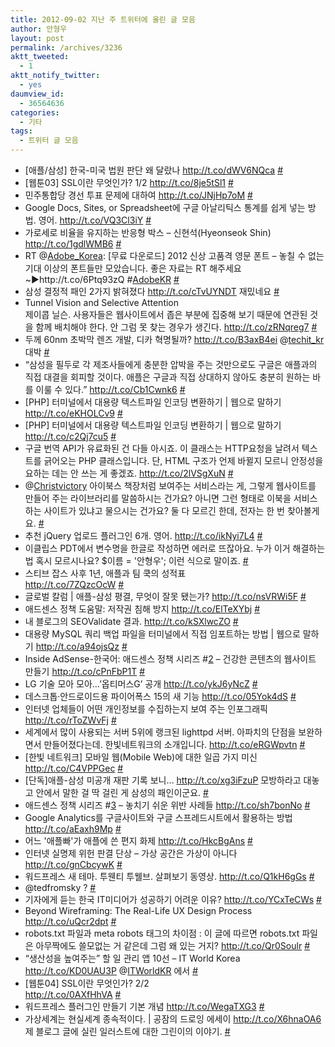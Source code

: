 ```yaml
---
title: 2012-09-02 지난 주 트위터에 올린 글 모음
author: 안형우
layout: post
permalink: /archives/3236
aktt_tweeted:
  - 1
aktt_notify_twitter:
  - yes
daumview_id:
  - 36564636
categories:
  - 기타
tags:
  - 트위터 글 모음
---
```

<ul class="aktt_tweet_digest">
  <li>
    [애플/삼성] 한국-미국 법원 판단 왜 달랐나 <a href="http://t.co/dWV6NQca" rel="nofollow">http://t.co/dWV6NQca</a> <a href="http://twitter.com/mytory/statuses/239863575806619648" class="aktt_tweet_time">#</a>
  </li>
  <li>
    [웹툰03] SSL이란 무엇인가? 1/2 <a href="http://t.co/8je5tSl1" rel="nofollow">http://t.co/8je5tSl1</a> <a href="http://twitter.com/mytory/statuses/239877619892510721" class="aktt_tweet_time">#</a>
  </li>
  <li>
    민주통합당 경선 투표 문제에 대하여 <a href="http://t.co/JNjHp7oM" rel="nofollow">http://t.co/JNjHp7oM</a> <a href="http://twitter.com/mytory/statuses/239878559244615680" class="aktt_tweet_time">#</a>
  </li>
  <li>
    Google Docs, Sites, or Spreadsheet에 구글 아날리틱스 통계를 쉽게 넣는 방법. 영어. <a href="http://t.co/VQ3Cl3iY" rel="nofollow">http://t.co/VQ3Cl3iY</a> <a href="http://twitter.com/mytory/statuses/239882247782666243" class="aktt_tweet_time">#</a>
  </li>
  <li>
    가로세로 비율을 유지하는 반응형 박스 &#8211; 신현석(Hyeonseok Shin) <a href="http://t.co/1gdlWMB6" rel="nofollow">http://t.co/1gdlWMB6</a> <a href="http://twitter.com/mytory/statuses/239963690345041921" class="aktt_tweet_time">#</a>
  </li>
  <li>
    RT @<a href="http://twitter.com/Adobe_Korea" class="aktt_username">Adobe_Korea</a>: [무료 다운로드] 2012 신상 고품격 영문 폰트 &#8211; 놓칠 수 없는 기대 이상의 폰트들만 모았습니다. 좋은 자료는 RT 해주세요~▶http://t.co/6Ptq93zQ #<a href="http://search.twitter.com/search?q=%23AdobeKR" class="aktt_hashtag">AdobeKR</a> <a href="http://twitter.com/mytory/statuses/239984876655357953" class="aktt_tweet_time">#</a>
  </li>
  <li>
    삼성 결정적 패인 2가지 밝혀졌다 <a href="http://t.co/cTvUYNDT" rel="nofollow">http://t.co/cTvUYNDT</a> 재밌네요 <a href="http://twitter.com/mytory/statuses/240004462922579969" class="aktt_tweet_time">#</a>
  </li>
  <li>
    Tunnel Vision and Selective Attention<br /> 제이콥 닐슨. 사용자들은 웹사이트에서 좁은 부분에 집중해 보기 때문에 연관된 것을 함께 배치해야 한다. 안 그럼 못 찾는 경우가 생긴다. <a href="http://t.co/zRNqreg7" rel="nofollow">http://t.co/zRNqreg7</a> <a href="http://twitter.com/mytory/statuses/240187884349558784" class="aktt_tweet_time">#</a>
  </li>
  <li>
    두께 60nm 초박막 렌즈 개발, 디카 혁명될까? <a href="http://t.co/B3axB4ei" rel="nofollow">http://t.co/B3axB4ei</a> @<a href="http://twitter.com/techit_kr" class="aktt_username">techit_kr</a> 대박 <a href="http://twitter.com/mytory/statuses/240280251899453442" class="aktt_tweet_time">#</a>
  </li>
  <li>
    “삼성을 필두로 각 제조사들에게 충분한 압박을 주는 것만으로도 구글은 애플과의 직접 대결을 회피할 것이다. 애플은 구글과 직접 상대하지 않아도 충분히 원하는 바를 이룰 수 있다.” <a href="http://t.co/Cb1Cwnk6" rel="nofollow">http://t.co/Cb1Cwnk6</a> <a href="http://twitter.com/mytory/statuses/240280327183032322" class="aktt_tweet_time">#</a>
  </li>
  <li>
    [PHP] 터미널에서 대용량 텍스트파일 인코딩 변환하기 | 웹으로 말하기 <a href="http://t.co/eKHOLCv9" rel="nofollow">http://t.co/eKHOLCv9</a> <a href="http://twitter.com/mytory/statuses/240332440370028544" class="aktt_tweet_time">#</a>
  </li>
  <li>
    [PHP] 터미널에서 대용량 텍스트파일 인코딩 변환하기 | 웹으로 말하기 <a href="http://t.co/c2Qj7cu5" rel="nofollow">http://t.co/c2Qj7cu5</a> <a href="http://twitter.com/mytory/statuses/240332857833308160" class="aktt_tweet_time">#</a>
  </li>
  <li>
    구글 번역 API가 유료화된 건 다들 아시죠. 이 클래스는 HTTP요청을 날려서 텍스트를 긁어오는 PHP 클래스입니다. 단, HTML 구조가 언제 바뀔지 모르니 안정성을 요하는 데는 안 쓰는 게 좋겠죠. <a href="http://t.co/2lVSgXuN" rel="nofollow">http://t.co/2lVSgXuN</a> <a href="http://twitter.com/mytory/statuses/240372361864544257" class="aktt_tweet_time">#</a>
  </li>
  <li>
    @<a href="http://twitter.com/Christvictory" class="aktt_username">Christvictory</a> 아이북스 책장처럼 보여주는 서비스라는 게, 그렇게 웹사이트를 만들어 주는 라이브러리를 말씀하시는 건가요? 아니면 그런 형태로 이북을 서비스하는 사이트가 있냐고 물으시는 건가요? 둘 다 모르긴 한데, 전자는 한 번 찾아볼게요. <a href="http://twitter.com/mytory/statuses/240373565667553280" class="aktt_tweet_time">#</a>
  </li>
  <li>
    추천 jQuery 업로드 플러그인 6개. 영어. <a href="http://t.co/ikNyi7L4" rel="nofollow">http://t.co/ikNyi7L4</a> <a href="http://twitter.com/mytory/statuses/240375507164733441" class="aktt_tweet_time">#</a>
  </li>
  <li>
    이클립스 PDT에서 변수명을 한글로 작성하면 에러로 뜨잖아요. 누가 이거 해결하는 법 혹시 모르시나요? $이름 = '안형우'; 이런 식으로 말이죠. <a href="http://twitter.com/mytory/statuses/240412278535643137" class="aktt_tweet_time">#</a>
  </li>
  <li>
    스티브 잡스 사후 1년, 애플과 팀 쿡의 성적표<br /> <a href="http://t.co/7ZQzcOcW" rel="nofollow">http://t.co/7ZQzcOcW</a> <a href="http://twitter.com/mytory/statuses/240426339470036992" class="aktt_tweet_time">#</a>
  </li>
  <li>
    글로벌 칼럼 | 애플-삼성 평결, 무엇이 잘못 됐는가? <a href="http://t.co/nsVRWi5F" rel="nofollow">http://t.co/nsVRWi5F</a> <a href="http://twitter.com/mytory/statuses/240433421132906497" class="aktt_tweet_time">#</a>
  </li>
  <li>
    애드센스 정책 도움말: 저작권 침해 방지 <a href="http://t.co/ElTeXYbj" rel="nofollow">http://t.co/ElTeXYbj</a> <a href="http://twitter.com/mytory/statuses/240672353883934723" class="aktt_tweet_time">#</a>
  </li>
  <li>
    내 블로그의 SEOValidate 결과. <a href="http://t.co/kSXlwcZO" rel="nofollow">http://t.co/kSXlwcZO</a> <a href="http://twitter.com/mytory/statuses/240676844213530624" class="aktt_tweet_time">#</a>
  </li>
  <li>
    대용량 MySQL 쿼리 백업 파일을 터미널에서 직접 임포트하는 방법 | 웹으로 말하기 <a href="http://t.co/a94ojsQz" rel="nofollow">http://t.co/a94ojsQz</a> <a href="http://twitter.com/mytory/statuses/240684534683815937" class="aktt_tweet_time">#</a>
  </li>
  <li>
    Inside AdSense-한국어: 애드센스 정책 시리즈 #<a href="http://search.twitter.com/search?q=%232" class="aktt_hashtag">2</a> &#8211; 건강한 콘텐츠의 웹사이트 만들기 <a href="http://t.co/cPnFbP1T" rel="nofollow">http://t.co/cPnFbP1T</a> <a href="http://twitter.com/mytory/statuses/240723186973548544" class="aktt_tweet_time">#</a>
  </li>
  <li>
    LG 기술 모아 모아…’옵티머스G’ 공개 <a href="http://t.co/ykJ6yNcZ" rel="nofollow">http://t.co/ykJ6yNcZ</a> <a href="http://twitter.com/mytory/statuses/240856307157045249" class="aktt_tweet_time">#</a>
  </li>
  <li>
    데스크톱·안드로이드용 파이어폭스 15의 새 기능 <a href="http://t.co/05Yok4dS" rel="nofollow">http://t.co/05Yok4dS</a> <a href="http://twitter.com/mytory/statuses/240857906105421824" class="aktt_tweet_time">#</a>
  </li>
  <li>
    인터넷 업체들이 어떤 개인정보를 수집하는지 보여 주는 인포그래픽 <a href="http://t.co/rToZWvFj" rel="nofollow">http://t.co/rToZWvFj</a> <a href="http://twitter.com/mytory/statuses/240859022209720321" class="aktt_tweet_time">#</a>
  </li>
  <li>
    세계에서 많이 사용되는 서버 5위에 랭크된 lighttpd 서버. 아파치의 단점을 보완하면서 만들어졌다는데. 한빛네트워크의 소개입니다. <a href="http://t.co/eRGWpvtn" rel="nofollow">http://t.co/eRGWpvtn</a> <a href="http://twitter.com/mytory/statuses/240865964374245377" class="aktt_tweet_time">#</a>
  </li>
  <li>
    [한빛 네트워크] 모바일 웹(Mobile Web)에 대한 일곱 가지 미신<br /> <a href="http://t.co/C4VPPGec" rel="nofollow">http://t.co/C4VPPGec</a> <a href="http://twitter.com/mytory/statuses/240868051132760064" class="aktt_tweet_time">#</a>
  </li>
  <li>
    [단독]애플-삼성 미공개 재판 기록 보니&#8230; <a href="http://t.co/xg3iFzuP" rel="nofollow">http://t.co/xg3iFzuP</a> 모방하라고 대놓고 안에서 말한 걸 딱 걸린 게 삼성의 패인이군요. <a href="http://twitter.com/mytory/statuses/240971429816971265" class="aktt_tweet_time">#</a>
  </li>
  <li>
    애드센스 정책 시리즈 #<a href="http://search.twitter.com/search?q=%233" class="aktt_hashtag">3</a> &#8211; 놓치기 쉬운 위반 사례들 <a href="http://t.co/sh7bonNo" rel="nofollow">http://t.co/sh7bonNo</a> <a href="http://twitter.com/mytory/statuses/241124426710646784" class="aktt_tweet_time">#</a>
  </li>
  <li>
    Google Analytics를 구글사이트와 구글 스프레드시트에서 활용하는 방법 <a href="http://t.co/aEaxh9Mp" rel="nofollow">http://t.co/aEaxh9Mp</a> <a href="http://twitter.com/mytory/statuses/241167022896082944" class="aktt_tweet_time">#</a>
  </li>
  <li>
    어느 '애플빠'가 애플에 쓴 편지 화제 <a href="http://t.co/HkcBgAns" rel="nofollow">http://t.co/HkcBgAns</a> <a href="http://twitter.com/mytory/statuses/241186576091209728" class="aktt_tweet_time">#</a>
  </li>
  <li>
    인터넷 실명제 위헌 판결 단상 – 가상 공간은 가상이 아니다 <a href="http://t.co/gnCbcywK" rel="nofollow">http://t.co/gnCbcywK</a> <a href="http://twitter.com/mytory/statuses/241325838816116737" class="aktt_tweet_time">#</a>
  </li>
  <li>
    워드프레스 새 테마. 투웬티 투웰브. 살펴보기 동영상. <a href="http://t.co/Q1kH6gGs" rel="nofollow">http://t.co/Q1kH6gGs</a> <a href="http://twitter.com/mytory/statuses/241339890539835392" class="aktt_tweet_time">#</a>
  </li>
  <li>
    @tedfromsky ? <a href="http://twitter.com/mytory/statuses/241340635330793474" class="aktt_tweet_time">#</a>
  </li>
  <li>
    기자에게 듣는 한국 IT미디어가 성공하기 어려운 이유? <a href="http://t.co/YCxTeCWs" rel="nofollow">http://t.co/YCxTeCWs</a> <a href="http://twitter.com/mytory/statuses/241357810523308034" class="aktt_tweet_time">#</a>
  </li>
  <li>
    Beyond Wireframing: The Real-Life UX Design Process <a href="http://t.co/uQcr2dpt" rel="nofollow">http://t.co/uQcr2dpt</a> <a href="http://twitter.com/mytory/statuses/241407185001795584" class="aktt_tweet_time">#</a>
  </li>
  <li>
    robots.txt 파일과 meta robots 태그의 차이점 : 이 글에 따르면 robots.txt 파일은 아무짝에도 쓸모없는 거 같은데 그럼 왜 있는 거지? <a href="http://t.co/Qr0Soulr" rel="nofollow">http://t.co/Qr0Soulr</a> <a href="http://twitter.com/mytory/statuses/241497923123286016" class="aktt_tweet_time">#</a>
  </li>
  <li>
    “생산성을 높여주는” 할 일 관리 앱 10선 &#8211; IT World Korea <a href="http://t.co/KD0UAU3P" rel="nofollow">http://t.co/KD0UAU3P</a> @<a href="http://twitter.com/ITWorldKR" class="aktt_username">ITWorldKR</a> 에서 <a href="http://twitter.com/mytory/statuses/241549952927555584" class="aktt_tweet_time">#</a>
  </li>
  <li>
    [웹툰04] SSL이란 무엇인가? 2/2<br /> <a href="http://t.co/0AXfHhVA" rel="nofollow">http://t.co/0AXfHhVA</a> <a href="http://twitter.com/mytory/statuses/241667751377256448" class="aktt_tweet_time">#</a>
  </li>
  <li>
    워드프레스 플러그인 만들기 기본 개념 <a href="http://t.co/WegaTXG3" rel="nofollow">http://t.co/WegaTXG3</a> <a href="http://twitter.com/mytory/statuses/241673737496301568" class="aktt_tweet_time">#</a>
  </li>
  <li>
    가상세계는 현실세계 종속적이다. | 공잠의 드로잉 에세이 <a href="http://t.co/X6hnaOA6" rel="nofollow">http://t.co/X6hnaOA6</a> 제 블로그 글에 실린 일러스트에 대한 그린이의 이야기. <a href="http://twitter.com/mytory/statuses/242188328206737408" class="aktt_tweet_time">#</a>
  </li>
</ul>